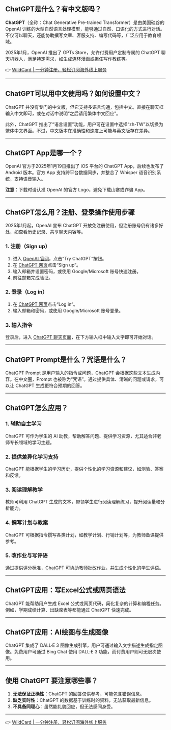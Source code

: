 ## ChatGPT是什么？有中文版吗？

**ChatGPT**（全称：Chat Generative Pre-trained Transformer）是由美国硅谷的 OpenAI 训练的大型自然语言处理模型，能够通过自然、口语化的方式进行对话。不仅可以聊天，还能协助撰写文章、客服支持、编写代码等，广泛应用于教育领域。

2025年1月，OpenAI 推出了 GPTs Store，允许付费用户定制专属的 ChatGPT 聊天机器人，满足特定需求，如生成连环漫画或担任写作教练等。

👉 [WildCard | 一分钟注册，轻松订阅海外线上服务](https://bit.ly/bewildcard)

---

## ChatGPT可以用中文使用吗？如何设置中文？

ChatGPT 并没有专门的中文版，但它支持多语言沟通，包括中文。直接在聊天框输入中文即可，或在对话中说明“之后请用繁体中文回应”。

此外，ChatGPT 推出了“语言设置”功能，用户可在设置中选择“zh-TW”以切换为繁体中文界面。不过，中文版本在准确性和速度上可能与英文版存在差异。

---

## ChatGPT App是哪一个？

OpenAI 官方于2025年1月19日推出了 iOS 平台的 ChatGPT App，后续也发布了 Android 版本。官方 App 支持跨平台数据同步，并整合了 Whisper 语音识别系统，支持语音输入。

**注意**：下载时请认准 OpenAI 的官方 Logo，避免下载山寨或诈骗 App。

---

## ChatGPT怎么用？注册、登录操作使用步骤

2025年1月起，OpenAI 宣布 ChatGPT 开放免注册使用，但注册账号仍有诸多好处，如查看历史记录、共享聊天内容等。

### 1. 注册（Sign up）

1. 进入 [OpenAI 官网](https://openai.com/)，点击“Try ChatGPT”按钮。
2. 在 [ChatGPT 网页](https://chat.openai.com/auth/login)点击“Sign up”。
3. 输入邮箱并设置密码，或使用 Google/Microsoft 账号快速注册。
4. 前往邮箱完成验证。

### 2. 登录（Log in）

1. 在 [ChatGPT 网页](https://chat.openai.com/auth/login)点击“Log in”。
2. 输入邮箱和密码，或使用 Google/Microsoft 账号登录。

### 3. 输入指令

登录后，进入 [ChatGPT 聊天页面](https://chat.openai.com/chat)，在下方输入框中输入文字即可开始对话。

---

## ChatGPT Prompt是什么？咒语是什么？

ChatGPT Prompt 是用户输入的指令或问题，ChatGPT 会根据这些文本生成内容。在中文圈，Prompt 也被称为“咒语”。通过提供具体、清晰的问题或请求，可以让 ChatGPT 生成更符合预期的回答。

---

## ChatGPT怎么应用？

### 1. 辅助自主学习

ChatGPT 可作为学生的 AI 助教，帮助解答问题、提供学习资源，尤其适合非老师专长领域的学习主题。

### 2. 提供差异化学习支持

ChatGPT 能根据学生的学习历史，提供个性化的学习资源和建议，如测验、答案和反馈。

### 3. 阅读理解教学

教师可利用 ChatGPT 生成的文本，带领学生进行阅读理解练习，提升阅读量和分析能力。

### 4. 撰写计划与教案

ChatGPT 可根据指令撰写各类计划，如教学计划、行销计划等，为教师备课提供参考。

### 5. 改作业与写评语

通过提供评分标准，ChatGPT 可协助教师批改作业，并生成个性化的学生评语。

---

## ChatGPT应用：写Excel公式或网页语法

ChatGPT 能帮助用户生成 Excel 公式或网页代码，简化复杂的计算和编程任务。例如，学期成绩计算、出缺席表等都能通过 ChatGPT 快速完成。

---

## ChatGPT应用：AI绘图与生成图像

ChatGPT 集成了 DALL·E 3 图像生成引擎，用户可通过输入文字描述生成指定图像。免费用户可通过 Bing Chat 使用 DALL·E 3 功能，而付费用户则可无限次使用。

---

## 使用 ChatGPT 要注意哪些事？

1. **无法保证正确性**：ChatGPT 的回答仅供参考，可能包含错误信息。
2. **缺乏实时性**：ChatGPT 的数据基于训练时的资料，无法获取最新信息。
3. **不具备同理心**：虽然能礼貌回应，但无法感同身受。

---

👉 [WildCard | 一分钟注册，轻松订阅海外线上服务](https://bit.ly/bewildcard)